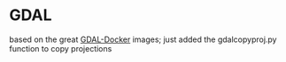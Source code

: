 # GDAL

based on the great [GDAL-Docker](https://github.com/geo-data/gdal-docker)
images; just added the gdalcopyproj.py function to copy projections

